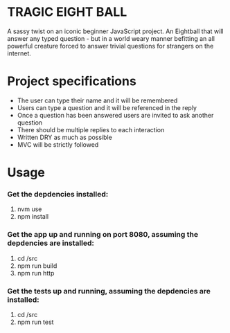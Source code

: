 # TRAGIC EIGHT BALL

A sassy twist on an iconic beginner JavaScript project. An Eightball that will answer any typed question - but in a world weary manner befitting an all powerful creature forced to answer trivial questions for strangers on the internet.

<!-- ###Hosted
https://russellshire.github.io/react-pokedex/ -->

# Project specifications

- The user can type their name and it will be remembered
- Users can type a question and it will be referenced in the reply
- Once a question has been answered users are invited to ask another question
- There should be multiple replies to each interaction
- Written DRY as much as possible
- MVC will be strictly followed

# Usage

### Get the depdencies installed:

1. nvm use
2. npm install

### Get the app up and running on port 8080, assuming the depdencies are installed:

1. cd /src
2. npm run build
3. npm run http

### Get the tests up and running, assuming the depdencies are installed:

1. cd /src
2. npm run test
